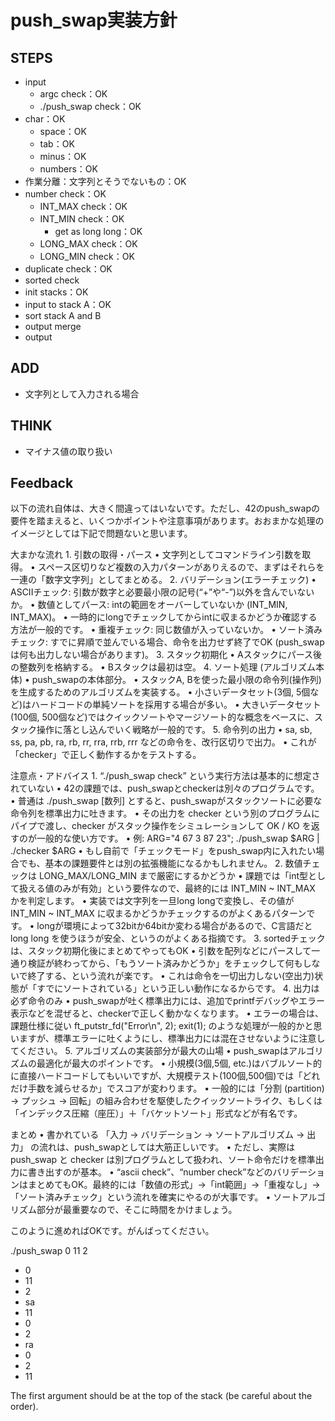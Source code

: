 # push_swap実装方針

## STEPS

- input
  - argc check：OK
  - ./push_swap check：OK
- char：OK
  - space：OK
  - tab：OK
  - minus：OK
  - numbers：OK
- 作業分離：文字列とそうでないもの：OK
- number check：OK
  - INT_MAX check：OK
  - INT_MIN check：OK
    - get as long long：OK
  - LONG_MAX check：OK
  - LONG_MIN check：OK
- duplicate check：OK
- sorted check
- init stacks：OK
- input to stack A：OK
- sort stack A and B
- output merge
- output

## ADD

- 文字列として入力される場合

## THINK

- マイナス値の取り扱い

## Feedback

以下の流れ自体は、大きく間違ってはいないです。ただし、42のpush_swapの要件を踏まえると、いくつかポイントや注意事項があります。おおまかな処理のイメージとしては下記で問題ないと思います。

大まかな流れ
	1.	引数の取得・パース
	•	文字列としてコマンドライン引数を取得。
	•	スペース区切りなど複数の入力パターンがありえるので、まずはそれらを一連の「数字文字列」としてまとめる。
	2.	バリデーション(エラーチェック)
	•	ASCIIチェック: 引数が数字と必要最小限の記号(“+”や“-”)以外を含んでいないか。
	•	数値としてパース: intの範囲をオーバーしていないか (INT_MIN, INT_MAX)。
	•	一時的にlongでチェックしてからintに収まるかどうか確認する方法が一般的です。
	•	重複チェック: 同じ数値が入っていないか。
	•	ソート済みチェック: すでに昇順で並んでいる場合、命令を出力せず終了でOK (push_swapは何も出力しない場合があります)。
	3.	スタック初期化
	•	Aスタックにパース後の整数列を格納する。
	•	Bスタックは最初は空。
	4.	ソート処理 (アルゴリズム本体)
	•	push_swapの本体部分。
	•	スタックA, Bを使った最小限の命令列(操作列)を生成するためのアルゴリズムを実装する。
	•	小さいデータセット(3個, 5個など)はハードコードの単純ソートを採用する場合が多い。
	•	大きいデータセット(100個, 500個など)ではクイックソートやマージソート的な概念をベースに、スタック操作に落とし込んでいく戦略が一般的です。
	5.	命令列の出力
	•	sa, sb, ss, pa, pb, ra, rb, rr, rra, rrb, rrr などの命令を、改行区切りで出力。
	•	これが「checker」で正しく動作するかをテストする。

注意点・アドバイス
	1.	“./push_swap check” という実行方法は基本的に想定されていない
	•	42の課題では、push_swapとcheckerは別々のプログラムです。
	•	普通は ./push_swap [数列] とすると、push_swapがスタックソートに必要な命令列を標準出力に吐きます。
	•	その出力を checker という別のプログラムにパイプで渡し、checker がスタック操作をシミュレーションして OK / KO を返すのが一般的な使い方です。
	•	例: ARG="4 67 3 87 23"; ./push_swap $ARG | ./checker $ARG
	•	もし自前で「チェックモード」をpush_swap内に入れたい場合でも、基本の課題要件とは別の拡張機能になるかもしれません。
	2.	数値チェックは LONG_MAX/LONG_MIN まで厳密にするかどうか
	•	課題では「int型として扱える値のみが有効」という要件なので、最終的には INT_MIN ~ INT_MAX かを判定します。
	•	実装では文字列を一旦long longで変換し、その値が INT_MIN ~ INT_MAX に収まるかどうかチェックするのがよくあるパターンです。
	•	longが環境によって32bitか64bitか変わる場合があるので、C言語だと long long を使うほうが安全、というのがよくある指摘です。
	3.	sortedチェックは、スタック初期化後にまとめてやってもOK
	•	引数を配列などにパースして一通り検証が終わってから、「もうソート済みかどうか」をチェックして何もしないで終了する、という流れが楽です。
	•	これは命令を一切出力しない(空出力)状態が「すでにソートされている」という正しい動作になるからです。
	4.	出力は必ず命令のみ
	•	push_swapが吐く標準出力には、追加でprintfデバッグやエラー表示などを混ぜると、checkerで正しく動かなくなります。
	•	エラーの場合は、課題仕様に従い ft_putstr_fd("Error\n", 2); exit(1); のような処理が一般的かと思いますが、標準エラーに吐くようにし、標準出力には混在させないように注意してください。
	5.	アルゴリズムの実装部分が最大の山場
	•	push_swapはアルゴリズムの最適化が最大のポイントです。
	•	小規模(3個,5個, etc.)はバブルソート的に直接ハードコードしてもいいですが、大規模テスト(100個,500個)では「どれだけ手数を減らせるか」でスコアが変わります。
	•	一般的には「分割 (partition) → プッシュ → 回転」の組み合わせを駆使したクイックソートライク、もしくは「インデックス圧縮（座圧）」＋「バケットソート」形式などが有名です。

まとめ
	•	書かれている 「入力 → バリデーション → ソートアルゴリズム → 出力」 の流れは、push_swapとしては大筋正しいです。
	•	ただし、実際は push_swap と checker は別プログラムとして扱われ、ソート命令だけを標準出力に書き出すのが基本。
	•	“ascii check”、“number check”などのバリデーションはまとめてもOK。最終的には「数値の形式」→「int範囲」→「重複なし」→「ソート済みチェック」という流れを確実にやるのが大事です。
	•	ソートアルゴリズム部分が最重要なので、そこに時間をかけましょう。

このように進めればOKです。がんばってください。

./push_swap 0 11 2
- 0
- 11
- 2
- sa
- 11
- 0
- 2
- ra
- 0
- 2
- 11

The first argument should be at the top of the stack (be careful about the order).
